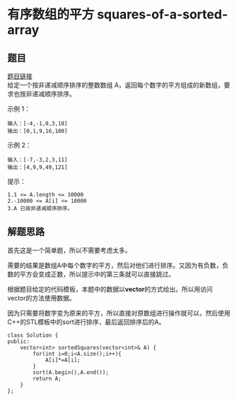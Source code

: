 # 有序数组的平方 squares-of-a-sorted-array
## 题目
<a href="https://leetcode-cn.com/problems/squares-of-a-sorted-array/">题目链接</a>  
给定一个按非递减顺序排序的整数数组 A，返回每个数字的平方组成的新数组，要求也按非递减顺序排序。

示例 1：

    输入：[-4,-1,0,3,10]
    输出：[0,1,9,16,100]
示例 2：

	输入：[-7,-3,2,3,11]
	输出：[4,9,9,49,121]
提示：

	1.1 <= A.length <= 10000
	2.-10000 <= A[i] <= 10000
	3.A 已按非递减顺序排序。

## 解题思路
首先这是一个简单题，所以不需要考虑太多。  

需要的结果是数组A中每个数字的平方，然后对他们进行排序。又因为有负数，负数的平方会变成正数，所以提示中的第三条就可以直接跳过。  

根据题目给定的代码模板，本题中的数据以**vector**的方式给出，所以用访问vector的方法使用数据。  

因为只需要将数字变为原来的平方，所以直接对原数组进行操作就可以，然后使用C++的STL模板中的sort进行排序，最后返回排序后的A。

	class Solution {
	public:
		vector<int> sortedSquares(vector<int>& A) {
			for(int i=0;i<A.size();i++){
				A[i]*=A[i];
			}
			sort(A.begin(),A.end());
			return A;
		}
	};

